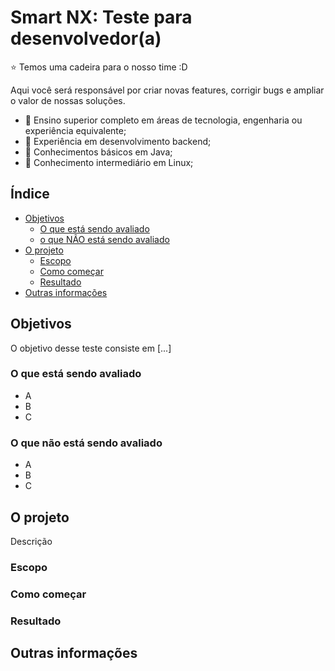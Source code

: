 Smart NX: Teste para desenvolvedor(a)
======================

:star: Temos uma cadeira para o nosso time :D

Aqui você será responsável por criar novas features, corrigir bugs e ampliar o valor de nossas soluções. 

* 🚀 Ensino superior completo em áreas de tecnologia, engenharia ou experiência equivalente;
* 🚀 Experiência em desenvolvimento backend;
* 🚀 Conhecimentos básicos em Java;
* 🚀 Conhecimento intermediário em Linux;

## Índice

- [Objetivos](#objetivos)
    - [O que está sendo avaliado](#avaliado)
    - [o que NÃO está sendo avaliado](#naoavaliado)
- [O projeto](#projeto)
    - [Escopo](#escopo)
    - [Como começar](#comecar)
    - [Resultado](#resultado)
- [Outras informações](#info)

## Objetivos

O objetivo desse teste consiste em [...]

### O que está sendo avaliado

- A
- B
- C

### O que não está sendo avaliado

- A
- B
- C

## O projeto

Descrição

### Escopo

### Como começar

### Resultado

## Outras informações

